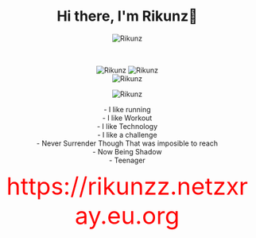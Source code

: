 <h1 align="center">Hi there, I'm Rikunz👋</h1>
<p align="center"><img src="https://komarev.com/ghpvc/?username=Rikunz&label=Profile%20views&color=1ea97f&style=flat" alt="Rikunz" /></p>
<br>
<p align="center">
<img align="center" src="https://github-readme-streak-stats.herokuapp.com/?user=Rikunz&theme=radical&mode=weekly" alt="Rikunz" />
<img align="center" src="https://github-readme-stats.vercel.app/api?username=Rikunz&theme=tokyonight" alt="Rikunz" />
<br>
 <img align="center" src="https://github-readme-stats-git-master-revenger-a.vercel.app/api/top-langs?langs_count=6&username=Rikunz&theme=radical&layout=compact&hide=css,html,javascript,ShaderLab,HLSL,Python&count_private=true" alt="Rikunz" />
</p>
<p align="center">
  <img align="center" src="https://lanyard.cnrad.dev/api/430729478151602183" href="https://discord.com/users/430729478151602183" alt="Rikunz" />
  </p>
<p align="center">
- I like running <br>
- I like Workout <br>
- I like Technology <br>
- I like a challenge <br>
- Never Surrender Though That was imposible to reach <br>
- Now Being Shadow <br>
- Teenager
</p>

<p align="center" style="">
 <font size="9" color="red">https://rikunzz.netzxray.eu.org</font>
</p>


